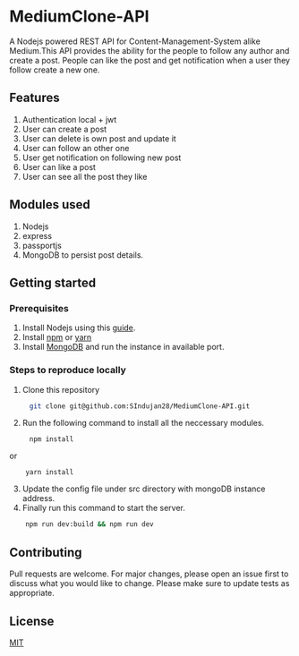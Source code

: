 # MediumClone-API
A Nodejs powered REST API for Content-Management-System alike Medium.This API provides the ability for the people to follow any author and create a post. People can like the post and get notification when a user they follow create a new one.

## Features
1. Authentication local + jwt
2. User can create a post
3. User can delete is own post and update it
4. User can follow an other one
5. User get notification on following new post
6. User can like a post
7. User can see all the post they like

## Modules used
1. Nodejs
2. express
3. passportjs
4. MongoDB to persist post details.

## Getting started

 ### Prerequisites
1. Install Nodejs using this [guide](https://nodejs.org/en/download/).
2. Install [npm](https://www.npmjs.com/get-npm) or [yarn](https://classic.yarnpkg.com/en/docs/install/#debian-stable)
3. Install [MongoDB](https://docs.mongodb.com/manual/installation/) and run the instance in available port.
 ### Steps to reproduce locally
  1. Clone this repository
```bash
     git clone git@github.com:SIndujan28/MediumClone-API.git
```
  2. Run the following command to install all the neccessary modules.
```
     npm install
```
  or
```
    yarn install
```
  3. Update the config file under src directory with mongoDB instance address.
  4. Finally run this command to start the server.
```bash
    npm run dev:build && npm run dev
```
## Contributing

Pull requests are welcome. For major changes, please open an issue first to discuss what you would like to change.
Please make sure to update tests as appropriate.

## License

[MIT](https://choosealicense.com/licenses/mit/)
